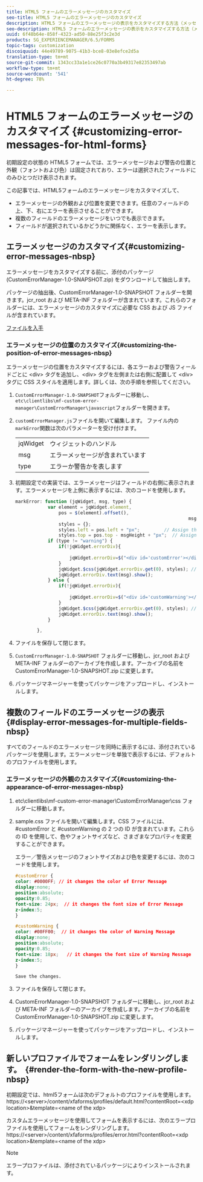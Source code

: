 ```yaml
---
title: HTML5 フォームのエラーメッセージのカスタマイズ
seo-title: HTML5 フォームのエラーメッセージのカスタマイズ
description: HTML5 フォームのエラーメッセージの表示をカスタマイズする方法（メッセージの位置や外観の変更方法を含む）について説明します。
seo-description: HTML5 フォームのエラーメッセージの表示をカスタマイズする方法（メッセージの位置や外観の変更方法を含む）について説明します。
uuid: 6f48b64e-858f-4323-ad50-88e25f3c2e3d
products: SG_EXPERIENCEMANAGER/6.5/FORMS
topic-tags: customization
discoiquuid: 44e49789-9075-41b3-bce8-03e8efce2d5a
translation-type: tm+mt
source-git-commit: 1343cc33a1e1ce26c0770a3b49317e82353497ab
workflow-type: tm+mt
source-wordcount: '541'
ht-degree: 78%

---
```



# HTML5 フォームのエラーメッセージのカスタマイズ {#customizing-error-messages-for-html-forms}

初期設定の状態の HTML5 フォームでは、エラーメッセージおよび警告の位置と外観（フォントおよび色）は固定されており、エラーは選択されたフィールドにのみひとつだけ表示されます。

この記事では、HTML5フォームのエラーメッセージをカスタマイズして、

* エラーメッセージの外観および位置を変更できます。任意のフィールドの上、下、右にエラーを表示させることができます。
* 複数のフィールドのエラーメッセージをいつでも表示できます。
* フィールドが選択されているかどうかに関係なく、エラーを表示します。

## エラーメッセージのカスタマイズ{#customizing-error-messages-nbsp}

エラーメッセージをカスタマイズする前に、添付のパッケージ (CustomErrorManager-1.0-SNAPSHOT.zip) をダウンロードして抽出します。

パッケージの抽出後、CustomErrorManager-1.0-SNAPSHOT フォルダーを開きます。jcr_root および META-INF フォルダーが含まれています。これらのフォルダーには、エラーメッセージのカスタマイズに必要な CSS および JS ファイルが含まれています。

[ファイルを入手](assets/customerrormanager-1.0-snapshot.zip)

### エラーメッセージの位置のカスタマイズ{#customizing-the-position-of-error-messages-nbsp}

エラーメッセージの位置をカスタマイズするには、各エラーおよび警告フィールドごとに &lt;div> タグを追加し、&lt;div> タグを左側または右側に配置して &lt;div> タグに CSS スタイルを適用します。詳しくは、次の手順を参照してください。

1. `CustomErrorManager-1.0-SNAPSHOT`フォルダーに移動し、`etc\clientlibs\mf-custom-error-manager\CustomErrorManager\javascript`フォルダーを開きます。
1. `customErrorManager.js`ファイルを開いて編集します。 ファイル内の`markError`関数は次のパラメーターを受け付けます。

   |  |  |
   |---|---|
   | jqWidget | ウィジェットのハンドル |
   | msg | エラーメッセージが含まれています |
   | type | エラーか警告かを表します |

1. 初期設定での実装では、エラーメッセージはフィールドの右側に表示されます。エラーメッセージを上側に表示するには、次のコードを使用します。

   ```javascript
   markError: function (jqWidget, msg, type) {
               var element = jqWidget.element,                                //Gives the div containing widget
                   pos = $(element).offset(),                          //Calculates the position of the div in the view port
                                                                   msgHeight = xfalib.view.util.TextMetrics.measureExtent(msg).height + 5;  //Calculating the height of the Error Message
                   styles = {};
                   styles.left = pos.left + "px";         // Assign the desired left position using pos.left. Here it is calculated for exact left of the field
                   styles.top = pos.top - msgHeight + "px";  // Assign the desired top position using pos.top. Here it is calculated for top of the field
               if (type != "warning") {
                   if(!jqWidget.errorDiv){
                                                                                   //Adding the warning div if it is not present already
                       jqWidget.errorDiv=$("<div id='customError'></div>").appendTo('body');
                   }
                   jqWidget.$css(jqWidget.errorDiv.get(0), styles); // Applying the styles to the warning div
                   jqWidget.errorDiv.text(msg).show();                     //Showing the warning message
               } else {
                   if(!jqWidget.errorDiv){
                                                                                   //Adding the error div if it is not present already
                       jqWidget.errorDiv=$("<div id='customWarning'></div>").appendTo('body');
                   }
                   jqWidget.$css(jqWidget.errorDiv.get(0), styles); // Applying the styles to the error div
                   jqWidget.errorDiv.text(msg).show();                     //Showing the warning message
               }
   
           },
   ```

1. ファイルを保存して閉じます。
1. `CustomErrorManager-1.0-SNAPSHOT` フォルダーに移動し、jcr_root および META-INF フォルダーのアーカイブを作成します。アーカイブの名前を CustomErrorManager-1.0-SNAPSHOT.zip に変更します。
1. パッケージマネージャーを使ってパッケージをアップロードし、インストールします。

## 複数のフィールドのエラーメッセージの表示{#display-error-messages-for-multiple-fields-nbsp}

すべてのフィールドのエラーメッセージを同時に表示するには、添付されているパッケージを使用します。エラーメッセージを単独で表示するには、デフォルトのプロファイルを使用します。

### エラーメッセージの外観のカスタマイズ{#customizing-the-appearance-of-error-messages-nbsp}

1. etc\clientlibs\mf-custom-error-manager\CustomErrorManager\css フォルダーに移動します。

1. sample.css ファイルを開いて編集します。CSS ファイルには、#customError と #customWarning の 2 つの ID が含まれています。これらの ID を使用して、色やフォントサイズなど、さまざまなプロパティを変更することができます。

   エラー／警告メッセージのフォントサイズおよび色を変更するには、次のコードを使用します。

   ```css
   #customError {
   color: #0000FF; // it changes the color of Error Message
   display:none;
   position:absolute;
   opacity:0.85;
   font-size: 24px;  // it changes the font size of Error Message
   z-index:5;
   }
   
   #customWarning {
   color: #00FF00;  // it changes the color of Warning Message
   display:none;
   position:absolute;
   opacity:0.85;
   font-size: 18px;   // it changes the font size of Warning Message
   z-index:5;
   }
   
   Save the changes.
   ```

1. ファイルを保存して閉じます。
1. CustomErrorManager-1.0-SNAPSHOT フォルダーに移動し、jcr_root および META-INF フォルダーのアーカイブを作成します。アーカイブの名前を CustomErrorManager-1.0-SNAPSHOT.zip に変更します。
1. パッケージマネージャーを使ってパッケージをアップロードし、インストールします。

## 新しいプロファイルでフォームをレンダリングします。  {#render-the-form-with-the-new-profile-nbsp}

初期設定では、html5フォームは次のデフォルトのプロファイルを使用します。https://&lt;server>/content/xfaforms/profiles/default.html?contentRoot=&lt;xdp location>&amp;template=&lt;name of the xdp>

カスタムエラーメッセージを使用してフォームを表示するには、次のエラープロファイルを使用してフォームをレンダリングします。https://&lt;server>/content/xfaforms/profiles/error.html?contentRoot=&lt;xdp location>&amp;template=&lt;name of the xdp>

>[!NOTE]
>
>エラープロファイルは、添付されているパッケージによりインストールされます。


